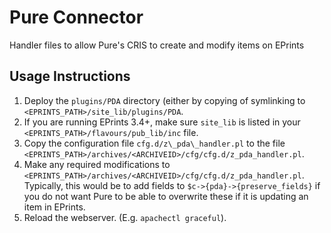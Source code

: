 # Pure Connector
Handler files to allow Pure's CRIS to create and modify items on EPrints

## Usage Instructions
1. Deploy the `plugins/PDA` directory (either by copying of symlinking to `<EPRINTS_PATH>/site_lib/plugins/PDA`.
2. If you are running EPrints 3.4+, make sure `site_lib` is listed in your `<EPRINTS_PATH>/flavours/pub_lib/inc` file.
3. Copy the configuration file `cfg.d/z\_pda\_handler.pl` to the file `<EPRINTS_PATH>/archives/<ARCHIVEID>/cfg/cfg.d/z_pda_handler.pl`.
4. Make any required modifications to `<EPRINTS_PATH>/archives/<ARCHIVEID>/cfg/cfg.d/z_pda_handler.pl`.  Typically, this would be to add fields to `$c->{pda}->{preserve_fields}` if you  do not want Pure to be able to overwrite these if it is updating an item in EPrints.
5. Reload the webserver.  (E.g. `apachectl graceful`).
